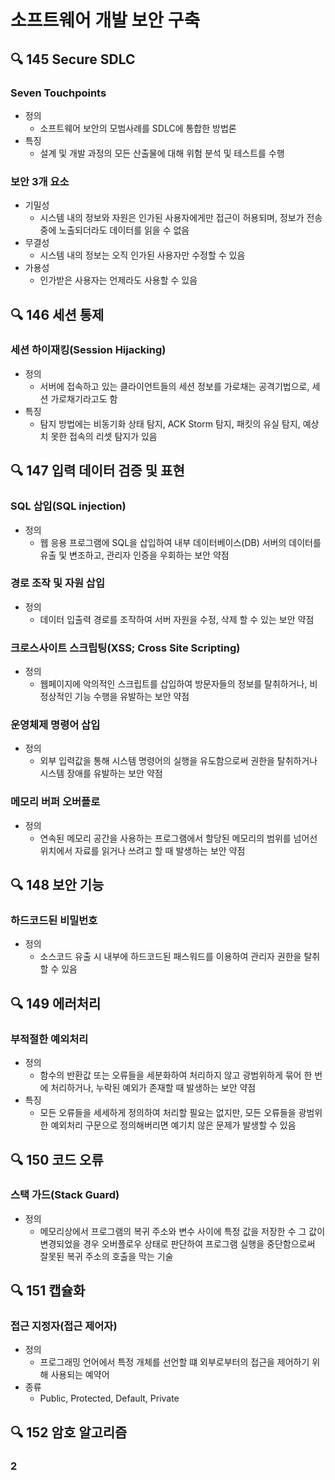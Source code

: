 # 소프트웨어 개발 보안 구축
## :mag: 145 Secure SDLC
### Seven Touchpoints
- 정의
  - 소프트웨어 보안의 모범사례를 SDLC에 통합한 방법론
- 특징
  - 설계 및 개발 과정의 모든 산출물에 대해 위험 분석 및 테스트를 수행

### 보안 3개 요소
- 기밀성
  - 시스템 내의 정보와 자원은 인가된 사용자에게만 접근이 허용되며, 정보가 전송 중에 노출되더라도 데이터를 읽을 수 없음
- 무결성
  - 시스템 내의 정보는 오직 인가된 사용자만 수정할 수 있음
- 가용성
  - 인가받은 사용자는 언제라도 사용할 수 있음





## :mag: 146 세션 통제
### 세션 하이재킹(Session Hijacking)
- 정의
  - 서버에 접속하고 있는 클라이언트들의 세션 정보를 가로채는 공격기법으로, 세션 가로채기라고도 함
- 특징
  - 탐지 방법에는 비동기화 상태 탐지, ACK Storm 탐지, 패킷의 유실 탐지, 예상치 못한 접속의 리셋 탐지가 있음





## :mag: 147 입력 데이터 검증 및 표현
### SQL 삽입(SQL injection)
- 정의
  - 웹 응용 프로그램에 SQL을 삽입하여 내부 데이터베이스(DB) 서버의 데이터를 유출 및 변조하고, 관리자 인증을 우회하는 보안 약점

### 경로 조작 및 자원 삽입
- 정의
  - 데이터 입출력 경로를 조작하여 서버 자원을 수정, 삭제 할 수 있는 보안 약점

### 크로스사이트 스크립팅(XSS; Cross Site Scripting)
- 정의
  - 웹페이지에 악의적인 스크립트를 삽입하여 방문자들의 정보를 탈취하거나, 비정상적인 기능 수행을 유발하는 보안 약점

### 운영체제 명령어 삽입
- 정의
  - 외부 입력값을 통해 시스템 명령어의 실행을 유도함으로써 권한을 탈취하거나 시스템 장애를 유발하는 보안 약점

### 메모리 버퍼 오버플로
- 정의
  - 연속된 메모리 공간을 사용하는 프로그램에서 할당된 메모리의 범위를 넘어선 위치에서 자료를 읽거나 쓰려고 할 때 발생하는 보안 약점





## :mag: 148 보안 기능
### 하드코드된 비밀번호
- 정의
  - 소스코드 유출 시 내부에 하드코드된 패스워드를 이용하여 관리자 권한을 탈취할 수 있음





## :mag: 149 에러처리
### 부적절한 예외처리
- 정의
  - 함수의 반환값 또는 오류들을 세분화하여 처리하지 않고 광범위하게 묶어 한 번에 처리하거나, 누락된 예외가 존재할 때 발생하는 보안 약점
- 특징
  - 모든 오류들을 세세하게 정의하여 처리할 필요는 없지만, 모든 오류들을 광범위한 예외처리 구문으로 정의해버리면 예기치 않은 문제가 발생할 수 있음





## :mag: 150 코드 오류
### 스택 가드(Stack Guard)
- 정의
  - 메모리상에서 프로그램의 복귀 주소와 변수 사이에 특정 값을 저장한 수 그 값이 변경되었을 경우 오버플로우 상태로 판단하여 프로그램 실행을 중단함으로써 잘못된 복귀 주소의 호출을 막는 기술





## :mag: 151 캡슐화
### 접근 지정자(접근 제어자)
- 정의
  - 프로그래밍 언어에서 특정 개체를 선언할 떄 외부로부터의 접근을 제어하기 위해 사용되는 예약어
- 종류
  - Public, Protected, Default, Private





## :mag: 152 암호 알고리즘
### 2